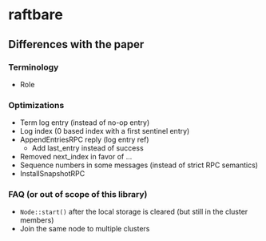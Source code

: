 raftbare
========

Differences with the paper
--------------------------

### Terminology

- Role


### Optimizations

- Term log entry (instead of no-op entry)
- Log index (0 based index with a first sentinel entry)
- AppendEntriesRPC reply (log entry ref)
   - Add last_entry instead of success
- Removed next_index in favor of ...
- Sequence numbers in some messages (instead of strict RPC semantics)
- InstallSnapshotRPC

### FAQ (or out of scope of this library)

- `Node::start()` after the local storage is cleared (but still in the cluster members)
- Join the same node to multiple clusters
